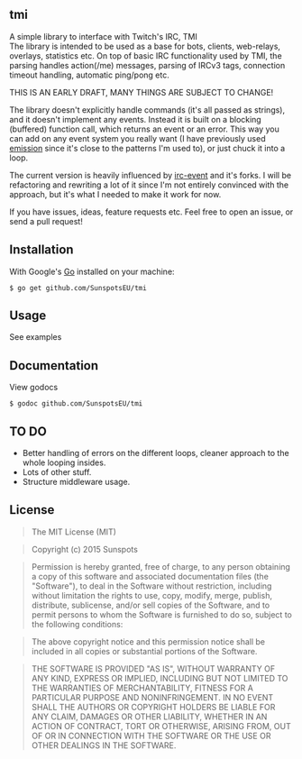 tmi
--------

A simple library to interface with Twitch's IRC, TMI  
The library is intended to be used as a base for bots, clients, web-relays, overlays, statistics etc.
On top of basic IRC functionality used by TMI, the parsing handles action(/me) messages, parsing of IRCv3 tags, connection timeout handling, automatic ping/pong etc.

THIS IS AN EARLY DRAFT, MANY THINGS ARE SUBJECT TO CHANGE!

The library doesn't explicitly handle commands (it's all passed as strings),
and it doesn't implement any events. Instead it is built on a blocking (buffered) function call, which returns an event or an error. This way you can add on any event system you really want (I have previously used [emission](https://github.com/chuckpreslar/emission) since it's close to the patterns I'm used to), or just chuck it into a loop.

The current version is heavily influenced by [irc-event](https://github.com/thoj/go-ircevent) and it's forks. I will be refactoring and rewriting a lot of it since I'm not entirely convinced with the approach, but it's what I needed to make it work for now.

If you have issues, ideas, feature requests etc. Feel free to open an issue, or send a pull request!

## Installation

With Google's [Go](http://www.golang.org) installed on your machine:

    $ go get github.com/SunspotsEU/tmi

## Usage
See examples

## Documentation

View godocs

    $ godoc github.com/SunspotsEU/tmi

## TO DO
- Better handling of errors on the different loops,
cleaner approach to the whole looping insides.
- Lots of other stuff.
- Structure middleware usage.

## License

> The MIT License (MIT)

> Copyright (c) 2015 Sunspots

> Permission is hereby granted, free of charge, to any person obtaining a copy
> of this software and associated documentation files (the "Software"), to deal
> in the Software without restriction, including without limitation the rights
> to use, copy, modify, merge, publish, distribute, sublicense, and/or sell
> copies of the Software, and to permit persons to whom the Software is
> furnished to do so, subject to the following conditions:

> The above copyright notice and this permission notice shall be included in
> all copies or substantial portions of the Software.

> THE SOFTWARE IS PROVIDED "AS IS", WITHOUT WARRANTY OF ANY KIND, EXPRESS OR
> IMPLIED, INCLUDING BUT NOT LIMITED TO THE WARRANTIES OF MERCHANTABILITY,
> FITNESS FOR A PARTICULAR PURPOSE AND NONINFRINGEMENT. IN NO EVENT SHALL THE
> AUTHORS OR COPYRIGHT HOLDERS BE LIABLE FOR ANY CLAIM, DAMAGES OR OTHER
> LIABILITY, WHETHER IN AN ACTION OF CONTRACT, TORT OR OTHERWISE, ARISING FROM,
> OUT OF OR IN CONNECTION WITH THE SOFTWARE OR THE USE OR OTHER DEALINGS IN
> THE SOFTWARE.
